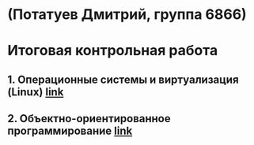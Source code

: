 # (Потатуев Дмитрий, группа 6866)
# Итоговая контрольная работа
## 1. Операционные системы и виртуализация (Linux) [link](https://github.com/PDV-geekbrains/The-final-task-of-the-first-year-of-study/blob/master/OS-and-virtualization/os-and-virtualization.md)

## 2. Объектно-ориентированное программирование [link](https://github.com/PDV-geekbrains/The-final-task-of-the-first-year-of-study/blob/master/OOP/oop.md)
